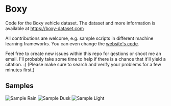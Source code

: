 # Boxy
Code for the Boxy vehicle dataset. The dataset and more information is available at https://boxy-dataset.com

All contributions are welcome, e.g. sample scripts in different machine learning frameworks.  You can even change the [website's code](https://github.com/karstenBehrendt/benchmarks_website/tree/master/benchmarks/boxy).

Feel free to create new issues within this repo for qestions or shoot me an email. I'll probably take some time to help if there is a chance that it'll yield a citation. :) (Please make sure to search and verify your problems for a few minutes first.)

## Samples

![Sample Rain](https://github.com/karstenbehrendt/boxy/blob/master/samples/sample1.jpg)
![Sample Dusk](https://github.com/karstenbehrendt/boxy/blob/master/samples/sample2.jpg)
![Sample Light](https://github.com/karstenbehrendt/boxy/blob/master/samples/sample3.jpg)
